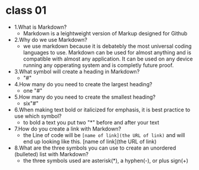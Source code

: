 # class 01



- 1.What is Markdown?
  - Markdown is a leightweight version of Markup designed for Github 
- 2.Why do we use Markdown?
  - we use markdown because it is debatebly the most universal coding languages to use. Markdown can be used for almost anything and is compatible with almost any application. It can be used on any device running any opperating system and is completly future proof.
- 3.What symbol will create a heading in Markdown?
  - "#"
- 4.How many do you need to create the largest heading?
  - one "#"
- 5.How many do you need to create the smallest heading?
  - six"#"
- 6.When making text bold or italicized for emphasis, it is best practice to use which symbol?
  - to bold a text you put two "*" before and after your text
- 7.How do you create a link with Markdown?
  - the Line of code will be ``[name of link](the URL of link)`` and will end up looking like this. [name of link](the URL of link)
- 8.What are the three symbols you can use to create an unordered (bulleted) list with Markdown?
  - the three symbols used are asterisk(*), a hyphen(-), or plus sign(+) 
